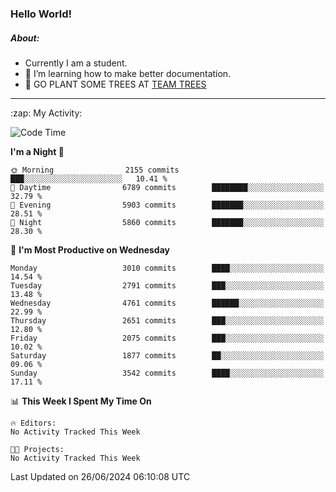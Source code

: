 ### Hello World!

##### About:
- Currently I am a student.
- 🌱 I’m learning how to make better documentation.
- 🌱 GO PLANT SOME TREES AT [TEAM TREES](https://teamtrees.org/)

---
  <summary>:zap: My Activity:</summary>
  
<!--START_SECTION:waka-->
![Code Time](http://img.shields.io/badge/Code%20Time-1%2C377%20hrs%2025%20mins-blue)

**I'm a Night 🦉** 

```text
🌞 Morning                2155 commits        ███░░░░░░░░░░░░░░░░░░░░░░   10.41 % 
🌆 Daytime                6789 commits        ████████░░░░░░░░░░░░░░░░░   32.79 % 
🌃 Evening                5903 commits        ███████░░░░░░░░░░░░░░░░░░   28.51 % 
🌙 Night                  5860 commits        ███████░░░░░░░░░░░░░░░░░░   28.30 % 
```
📅 **I'm Most Productive on Wednesday** 

```text
Monday                   3010 commits        ████░░░░░░░░░░░░░░░░░░░░░   14.54 % 
Tuesday                  2791 commits        ███░░░░░░░░░░░░░░░░░░░░░░   13.48 % 
Wednesday                4761 commits        ██████░░░░░░░░░░░░░░░░░░░   22.99 % 
Thursday                 2651 commits        ███░░░░░░░░░░░░░░░░░░░░░░   12.80 % 
Friday                   2075 commits        ███░░░░░░░░░░░░░░░░░░░░░░   10.02 % 
Saturday                 1877 commits        ██░░░░░░░░░░░░░░░░░░░░░░░   09.06 % 
Sunday                   3542 commits        ████░░░░░░░░░░░░░░░░░░░░░   17.11 % 
```


📊 **This Week I Spent My Time On** 

```text
🔥 Editors: 
No Activity Tracked This Week

🐱‍💻 Projects: 
No Activity Tracked This Week
```


 Last Updated on 26/06/2024 06:10:08 UTC
<!--END_SECTION:waka-->
